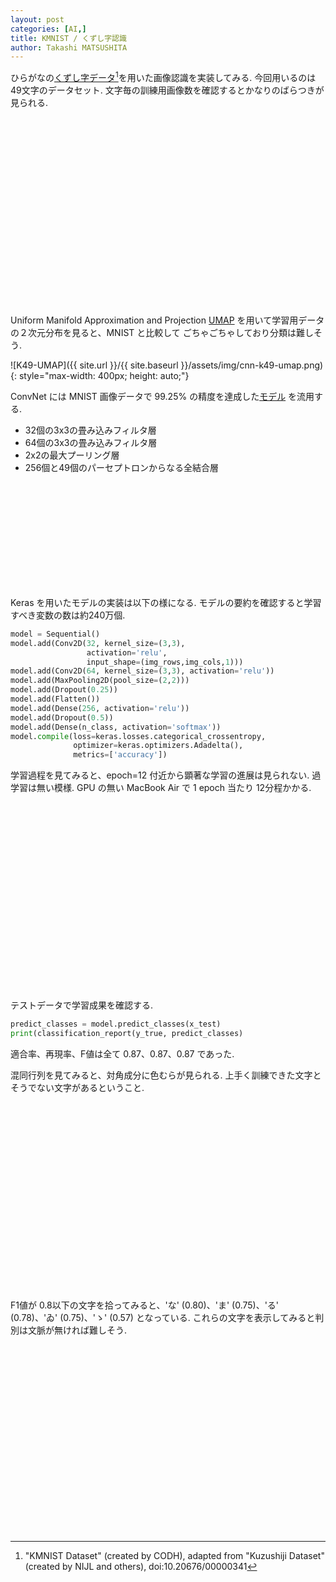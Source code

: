 ```yaml
---
layout: post
categories: [AI,]
title: KMNIST / くずし字認識
author: Takashi MATSUSHITA
---
```


ひらがなの[くずし字データ](https://www.kaggle.com/anokas/kuzushiji)[^1]を用いた画像認識を実装してみる. 今回用いるのは 49文字のデータセット.
文字毎の訓練用画像数を確認するとかなりのばらつきが見られる.

<div align="center">
<svg xmlns="http://www.w3.org/2000/svg" width="400" height="300" viewBox="0 0 800 600">
  {% include figures/cnn-k49-training-sample.svg %}
</svg>
</div>

Uniform Manifold Approximation and Projection [UMAP](https://github.com/lmcinnes/umap) を用いて学習用データの２次元分布を見ると、MNIST と比較して ごちゃごちゃしており分類は難しそう.
<div class="img_container">
![K49-UMAP]({{ site.url }}/{{ site.baseurl }}/assets/img/cnn-k49-umap.png){: style="max-width: 400px; height: auto;"}
</div>

ConvNet には MNIST 画像データで 99.25% の精度を達成した[モデル](https://github.com/keras-team/keras/blob/master/examples/mnist_cnn.py) を流用する. 

* 32個の3x3の畳み込みフィルタ層
* 64個の3x3の畳み込みフィルタ層
* 2x2の最大プーリング層
* 256個と49個のパーセプトロンからなる全結合層

<div align="center">
<svg xmlns="http://www.w3.org/2000/svg" width="600" height="200" viewBox="0 0 1500 500">
  {% include figures/kmnist-cnn.svg %}
</svg>
</div>


Keras を用いたモデルの実装は以下の様になる. モデルの要約を確認すると学習すべき変数の数は約240万個.

```python
model = Sequential()
model.add(Conv2D(32, kernel_size=(3,3),
                 activation='relu',
                 input_shape=(img_rows,img_cols,1)))
model.add(Conv2D(64, kernel_size=(3,3), activation='relu'))
model.add(MaxPooling2D(pool_size=(2,2)))
model.add(Dropout(0.25))
model.add(Flatten())
model.add(Dense(256, activation='relu'))
model.add(Dropout(0.5))
model.add(Dense(n_class, activation='softmax'))
model.compile(loss=keras.losses.categorical_crossentropy,
              optimizer=keras.optimizers.Adadelta(),
              metrics=['accuracy'])
```

学習過程を見てみると、epoch=12 付近から顕著な学習の進展は見られない. 過学習は無い模様. GPU の無い MacBook Air で 1 epoch 当たり 12分程かかる.

<div align="center">
<svg xmlns="http://www.w3.org/2000/svg" width="400" height="300" viewBox="0 0 600 450">
  {% include figures/cnn-k49-hist.svg %}
</svg>
</div>

テストデータで学習成果を確認する.
```python
predict_classes = model.predict_classes(x_test)
print(classification_report(y_true, predict_classes)
```
適合率、再現率、F値は全て 0.87、0.87、0.87 であった.

混同行列を見てみると、対角成分に色むらが見られる. 上手く訓練できた文字とそうでない文字があるということ.

<div align="center">
<svg xmlns="http://www.w3.org/2000/svg" width="400" height="300" viewBox="0 0 600 450">
  {% include figures/cnn-k49-cm.svg %}
</svg>
</div>

F1値が 0.8以下の文字を拾ってみると、'な' (0.80)、'ま' (0.75)、'る' (0.78)、'ゐ' (0.75)、'ゝ' (0.57) となっている. これらの文字を表示してみると判別は文脈が無ければ難しそう.

<div align="center">
<svg xmlns="http://www.w3.org/2000/svg" width="400" height="300" viewBox="0 0 600 450">
  {% include figures/cnn-k49-poor.svg %}
</svg>
</div>


[^1]: "KMNIST Dataset" (created by CODH), adapted from "Kuzushiji Dataset" (created by NIJL and others), doi:10.20676/00000341
